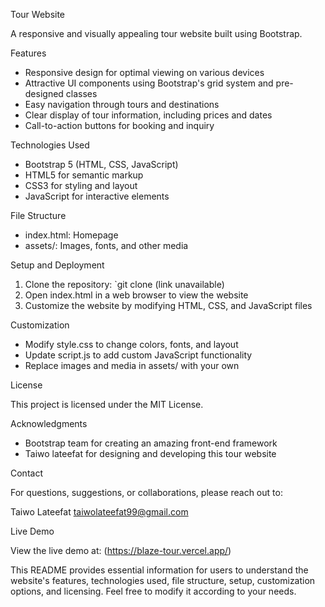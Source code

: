 Tour Website

A responsive and visually appealing tour website built using Bootstrap.

Features

- Responsive design for optimal viewing on various devices
- Attractive UI components using Bootstrap's grid system and pre-designed classes
- Easy navigation through tours and destinations
- Clear display of tour information, including prices and dates
- Call-to-action buttons for booking and inquiry

Technologies Used

- Bootstrap 5 (HTML, CSS, JavaScript)
- HTML5 for semantic markup
- CSS3 for styling and layout
- JavaScript for interactive elements

File Structure

- index.html: Homepage
- assets/: Images, fonts, and other media

Setup and Deployment

1. Clone the repository: `git clone (link unavailable)
2. Open index.html in a web browser to view the website
3. Customize the website by modifying HTML, CSS, and JavaScript files

Customization

- Modify style.css to change colors, fonts, and layout
- Update script.js to add custom JavaScript functionality
- Replace images and media in assets/ with your own

License

This project is licensed under the MIT License.

Acknowledgments

- Bootstrap team for creating an amazing front-end framework
- Taiwo lateefat for designing and developing this tour website

Contact

For questions, suggestions, or collaborations, please reach out to:

Taiwo Lateefat
taiwolateefat99@gmail.com

Live Demo

View the live demo at: (https://blaze-tour.vercel.app/)

This README provides essential information for users to understand the website's features, technologies used, file structure, setup, customization options, and licensing. Feel free to modify it according to your needs.
